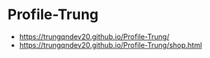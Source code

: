 # Profile-Trung
- https://trungqndev20.github.io/Profile-Trung/
- https://trungqndev20.github.io/Profile-Trung/shop.html
